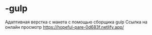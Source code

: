 # -gulp
Адаптивная верстка с макета с помощью сборщика gulp
Ссылка на онлайн просмотр https://hopeful-pare-0d683f.netlify.app/
